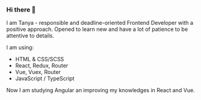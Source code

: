 ### Hi there 👋

I am Tanya - responsible and deadline-oriented Frontend Developer with a positive approach. Opened to learn new and have a lot of patience to be attentive to details.

 I am using:
- HTML & CSS/SCSS
- React, Redux, Router
- Vue, Vuex, Router
- JavaScript / TypeScript

Now I am studying Angular an improving my knowledges in React and Vue.

